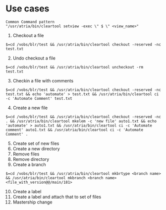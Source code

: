 # Use cases

```
Common Command pattern
"/usr/atria/bin/cleartool setview -exec \" $ \" <view_name>"
```

1. Checkout a file
```
$=cd /vobs/blr/test && /usr/atria/bin/cleartool checkout -reserved -nc test.txt
```

2. Undo checkout a file
```
$=cd /vobs/blr/test && /usr/atria/bin/cleartool uncheckout -rm test.txt
```

3. Checkin a file with comments
```
$=cd /vobs/blr/test && /usr/atria/bin/cleartool checkout -reserved -nc test.txt && echo 'automate' > test.txt && /usr/atria/bin/cleartool ci -c 'Automate Comment' test.txt
```

4. Create a new file
```
$=cd /vobs/blr/test && /usr/atria/bin/cleartool checkout -reserved -nc . && /usr/atria/bin/cleartool mkelem -c 'new file' auto1.txt && echo 'automate' > auto1.txt && /usr/atria/bin/cleartool ci -c 'Automate comment' auto1.txt && /usr/atria/bin/cleartool ci -c 'Automate Comment' .
```

5. Create set of new files
6. Create a new directory
7. Remove files
8. Remove directory
9. Create a branch
```
$=cd /vobs/blr/test && /usr/atria/bin/cleartool mkbrtype <branch name> && /usr/atria/bin/cleartool mkbranch <branch name> <file_with_version@@/main/181>
```

10. Create a label
11. Create a label and attach that to set of files
12. Mastership change

